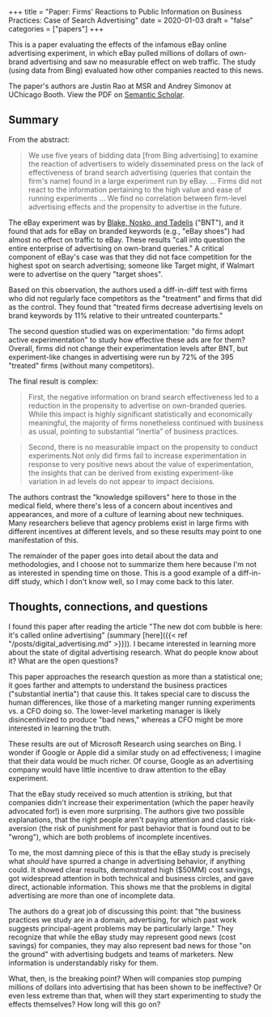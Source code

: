 +++
title = "Paper: Firms' Reactions to Public Information on Business Practices: Case of Search Advertising"
date = 2020-01-03
draft = "false"
categories = ["papers"]
+++

This is a paper evaluating the effects of the infamous eBay online advertising experiment, in which eBay pulled millions of dollars of own-brand advertising and saw no measurable effect on web traffic. The study (using data from Bing) evaluated how other companies reacted to this news.

<!--more-->

The paper's authors are Justin Rao at MSR and Andrey Simonov at UChicago Booth. View the PDF on [Semantic Scholar](https://pdfs.semanticscholar.org/b003/d2e2e95b60f1553023b8149436629652bd5c.pdf).

## Summary
From the abstract:

> We use five years of bidding data [from Bing advertising] to examine the reaction of advertisers to widely disseminated press on the lack of effectiveness of brand search advertising (queries that contain the firm's name) found in a large experiment run by eBay. ... Firms did not react to the information pertaining to the high value and ease of running experiments ... We find no correlation between firm-level advertising effects and the propensity to advertise in the future.

The eBay experiment was by [Blake, Nosko, and Tadelis](http://faculty.haas.berkeley.edu/stadelis/Tadelis.pdf) ("BNT"), and it found that ads for eBay on branded keywords (e.g., "eBay shoes") had almost no effect on traffic to eBay. These results "call into question the entire enterprise of advertising on own-brand queries." A critical component of eBay's case was that they did not face competition for the highest spot on search advertising; someone like Target might, if Walmart were to advertise on the query "target shoes".

Based on this observation, the authors used a diff-in-diff test with firms who did not regularly face competitors as the "treatment" and firms that did as the control. They found that "treated firms decrease advertising levels on brand keywords by 11% relative to their untreated counterparts."

The second question studied was on experimentation: "do firms adopt active experimentation" to study how effective these ads are for them? Overall, firms did not change their experimentation levels after BNT, but experiment-like changes in advertising were run by 72% of the 395 "treated" firms (without many competitors).

The final result is complex:

> First, the negative information on brand search effectiveness led to a reduction in the propensity to advertise on own-branded queries. While this impact is highly significant statistically and economically meaningful, the majority of firms nonetheless continued with business as usual, pointing to substantial “inertia” of business practices.

> Second, there is no measurable impact on the propensity to conduct experiments.Not only did firms fail to increase experimentation in response to very positive news about the value of experimentation, the insights that can be derived from existing experiment-like variation in ad levels do not appear to impact decisions.

The authors contrast the "knowledge spillovers" here to those in the medical field, where there's less of a concern about incentives and appearances, and more of a culture of learning about new techniques. Many researchers believe that agency problems exist in large firms with different incentives at different levels, and so these results may point to one manifestation of this.

The remainder of the paper goes into detail about the data and methodologies, and I choose not to summarize them here because I'm not as interested in spending time on those. This is a good example of a diff-in-diff study, which I don't know well, so I may come back to this later.


## Thoughts, connections, and questions
I found this paper after reading the article "The new dot com bubble is here: it's called online advertising" (summary [here]({{< ref "/posts/digital_advertising.md" >}})). I became interested in learning more about the state of digital advertising research. What do people know about it? What are the open questions?

This paper approaches the research question as more than a statistical one; it goes farther and attempts to understand the business practices ("substantial inertia") that cause this. It takes special care to discuss the human differences, like those of a marketing manger running experiments vs. a CFO doing so. The lower-level marketing manager is likely disincentivized to produce "bad news," whereas a CFO might be more interested in learning the truth.

These results are out of Microsoft Research using searches on Bing. I wonder if Google or Apple did a similar study on ad effectiveness; I imagine that their data would be much richer. Of course, Google as an advertising company would have little incentive to draw attention to the eBay experiment.

That the eBay study received so much attention is striking, but that companies didn't increase their experimentation (which the paper heavily advocated for!) is even more surprising. The authors give two possible explanations, that the right people aren't paying attention and classic risk-aversion (the risk of punishment for past behavior that is found out to be "wrong"), which are both problems of incomplete incentives.

To me, the most damning piece of this is that the eBay study is precisely what *should* have spurred a change in advertising behavior, if anything could. It showed clear results, demonstrated high ($50MM) cost savings, got widespread attention in both technical and business circles, and gave direct, actionable information. This shows me that the problems in digital advertising are more than one of incomplete data.

The authors do a great job of discussing this point: that "the business practices we study are in a domain, advertising, for which past work suggests principal-agent problems may be particularly large." They recognize that while the eBay study may represent good news (cost savings) for companies, they may also represent bad news for those "on the ground" with advertising budgets and teams of marketers. New information is understandably risky for them.

What, then, is the breaking point? When will companies stop pumping millions of dollars into advertising that has been shown to be ineffective? Or even less extreme than that, when will they start experimenting to study the effects themselves? How long will this go on?
